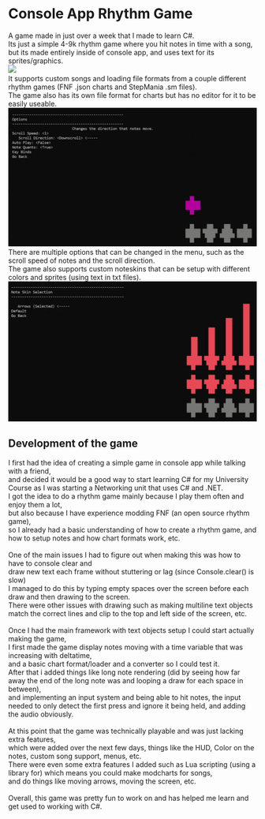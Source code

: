 # Console App Rhythm Game
A game made in just over a week that I made to learn C#. <br />
Its just a simple 4-9k rhythm game where you hit notes in time with a song, <br />
but its made entirely inside of console app, and uses text for its sprites/graphics. <br />
![](https://github.com/z011747/console-app-rhythm-game/blob/master/readme/gameplay.gif)
 <br />
It supports custom songs and loading file formats from a couple different rhythm games (FNF .json charts and StepMania .sm files). <br />
The game also has its own file format for charts but has no editor for it to be easily useable. <br />
![](https://github.com/z011747/console-app-rhythm-game/blob/master/readme/options.png)
<br />
There are multiple options that can be changed in the menu, such as the scroll speed of notes and the scroll direction. <br />
The game also supports custom noteskins that can be setup with different colors and sprites (using text in txt files). <br />
![](https://github.com/z011747/console-app-rhythm-game/blob/master/readme/noteskins.png)
## Development of the game
I first had the idea of creating a simple game in console app while talking with a friend, <br />
and decided it would be a good way to start learning C# for my University Course as I was starting a Networking unit that uses C# and .NET. <br />
I got the idea to do a rhythm game mainly because I play them often and enjoy them a lot, <br /> but also because I have experience modding FNF (an open source rhythm game), <br />
so I already had a basic understanding of how to create a rhythm game, and how to setup notes and how chart formats work, etc. <br />
<br />
One of the main issues I had to figure out when making this was how to have to console clear and <br /> draw new text each frame without stuttering or lag (since Console.clear() is slow) <br />
I managed to do this by typing empty spaces over the screen before each draw and then drawing to the screen. <br /> 
There were other issues with drawing such as making multiline text objects match the correct lines and clip to the top and left side of the screen, etc. <br /> 
<br /> 
Once I had the main framework with text objects setup I could start actually making the game, <br />
I first made the game display notes moving with a time variable that was increasing with deltatime, <br /> 
and a basic chart format/loader and a converter so I could test it. <br /> 
After that i added things like long note rendering (did by seeing how far away the end of the long note was and looping a draw for each space in between), <br />
and implementing an input system and being able to hit notes, the input needed to only detect the first press and ignore it being held, and adding the audio obviously. <br />
<br />
At this point that the game was technically playable and was just lacking extra features, <br /> 
which were added over the next few days, things like the HUD, Color on the notes, custom song support, menus, etc. <br />
There were even some extra features I added such as Lua scripting (using a library for) which means you could make modcharts for songs, <br /> 
and do things like moving arrows, moving the screen, etc. <br /> 
<br /> 
Overall, this game was pretty fun to work on and has helped me learn and get used to working with C#.
